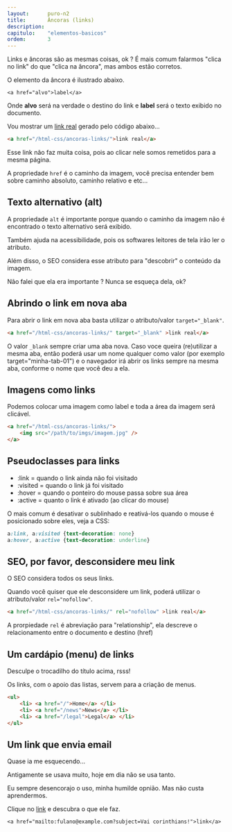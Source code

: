 ```yaml
---
layout:      puro-n2
title:       Âncoras (links)
description:
capitulo:    "elementos-basicos"
ordem:       3
---
```


Links e âncoras são as mesmas coisas, ok ? É mais comum falarmos "clica no link" do que "clica na âncora", mas ambos
estão corretos.

O elemento da âncora é ilustrado abaixo.

    <a href="alvo">label</a>

Onde __alvo__ será na verdade o destino do link e __label__ será o texto exibido no documento.

Vou mostrar um <a href="/html-css/ancoras-links/">link real</a> gerado pelo código abaixo...

```html
<a href="/html-css/ancoras-links/">link real</a>
```
 
Esse link não faz muita coisa, pois ao clicar nele somos remetidos para a mesma página.

A propriedade `href` é o caminho da imagem, você precisa entender bem sobre caminho absoluto, caminho relativo e etc...



## Texto alternativo (alt)

A propriedade `alt` é importante porque quando o caminho da imagem não é encontrado o texto alternativo será exibido.

Também ajuda na acessibilidade, pois os softwares leitores de tela irão ler o atributo.

Além disso, o SEO considera esse atributo para "descobrir" o conteúdo da imagem.

Não falei que ela era importante ? Nunca se esqueça dela, ok?



## Abrindo o link em nova aba

Para abrir o link em nova aba basta utilizar o atributo/valor `target="_blank"`.

```html
<a href="/html-css/ancoras-links/" target="_blank" >link real</a>
```

O valor `_blank` sempre criar uma aba nova. Caso voce queira (re)utilizar a mesma aba, então poderá usar um nome qualquer
como valor (por exemplo target="minha-tab-01") e o  navegador irá abrir os links sempre na mesma aba, conforme o nome
que você deu a ela.



## Imagens como links

Podemos colocar uma imagem como label e toda a área da imagem será clicável.

```html
<a href="/html-css/ancoras-links/">
    <img src="/path/to/imgs/imagem.jpg" />
</a>
```


## Pseudoclasses para links


- :link    = quando o link ainda não foi visitado
- :visited = quando o link já foi visitado
- :hover   = quando o ponteiro do mouse passa sobre sua área
- :active  = quanto o link é ativado (ao clicar do mouse)

O mais comum é desativar o sublinhado e reativá-los quando o mouse é posicionado sobre eles, veja a CSS:

```css
a:link, a:visited {text-decoration: none}
a:hover, a:active {text-decoration: underline}
```



## SEO, por favor, desconsidere meu link

O SEO considera todos os seus links. 

Quando você quiser que ele desconsidere um link, poderá utilizar o atributo/valor `rel="nofollow"`.

```html
<a href="/html-css/ancoras-links/" rel="nofollow" >link real</a>
```

A prorpiedade `rel` é abreviação para "relationship", ela descreve o relacionamento entre o documento e destino (href)


## Um cardápio (menu) de links

Desculpe o trocadilho do título acima, rsss!

Os links, com o apoio das listas, servem para a criação de menus.

```html
<ul>
    <li> <a href="/">Home</a> </li>
    <li> <a href="/news">News</a> </li>
    <li> <a href="/legal">Legal</a> </li>
</ul>
```


## Um link que envia email

Quase ia me esquecendo...

Antigamente se usava muito, hoje em dia não se usa tanto.

Eu sempre desencorajo o uso, minha humilde opnião. Mas não custa aprendermos.

Clique no <a href="mailto:fulano@example.com?subject=Vai corinthians!">link</a> e descubra o que ele faz.

    <a href="mailto:fulano@example.com?subject=Vai corinthians!">link</a>
